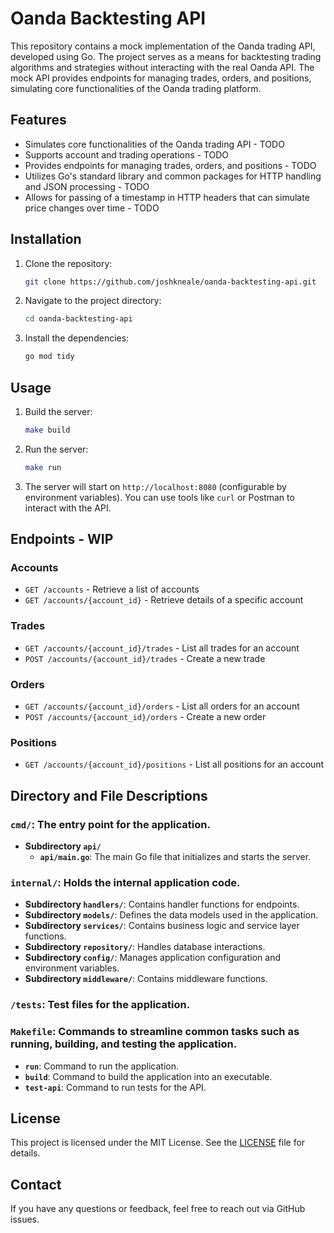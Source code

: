 # Oanda Backtesting API

This repository contains a mock implementation of the Oanda trading API, developed using Go. The project serves as a means for backtesting trading algorithms and strategies without interacting with the real Oanda API. The mock API provides endpoints for managing trades, orders, and positions, simulating core functionalities of the Oanda trading platform.

## Features

- Simulates core functionalities of the Oanda trading API - TODO
- Supports account and trading operations - TODO
- Provides endpoints for managing trades, orders, and positions - TODO
- Utilizes Go's standard library and common packages for HTTP handling and JSON processing - TODO
- Allows for passing of a timestamp in HTTP headers that can simulate price changes over time - TODO

## Installation

1. Clone the repository:
    ```sh
    git clone https://github.com/joshkneale/oanda-backtesting-api.git
    ```
2. Navigate to the project directory:
    ```sh
    cd oanda-backtesting-api
    ```
3. Install the dependencies:
    ```sh
    go mod tidy
    ```

## Usage

1. Build the server:
    ```sh
    make build
    ```
2. Run the server:
    ```sh
    make run
    ```
2. The server will start on `http://localhost:8080` (configurable by environment variables). You can use tools like `curl` or Postman to interact with the API.

## Endpoints - WIP

### Accounts

- `GET /accounts` - Retrieve a list of accounts
- `GET /accounts/{account_id}` - Retrieve details of a specific account

### Trades

- `GET /accounts/{account_id}/trades` - List all trades for an account
- `POST /accounts/{account_id}/trades` - Create a new trade

### Orders

- `GET /accounts/{account_id}/orders` - List all orders for an account
- `POST /accounts/{account_id}/orders` - Create a new order

### Positions

- `GET /accounts/{account_id}/positions` - List all positions for an account


## Directory and File Descriptions

### `cmd/`: The entry point for the application.
- **Subdirectory `api/`**
  - **`api/main.go`**: The main Go file that initializes and starts the server.

### `internal/`: Holds the internal application code.
- **Subdirectory `handlers/`**: Contains handler functions for endpoints.
- **Subdirectory `models/`**: Defines the data models used in the application.
- **Subdirectory `services/`**: Contains business logic and service layer functions.
- **Subdirectory `repository/`**: Handles database interactions.
- **Subdirectory `config/`**: Manages application configuration and environment variables.
- **Subdirectory `middleware/`**: Contains middleware functions.

### `/tests`: Test files for the application.

### `Makefile`: Commands to streamline common tasks such as running, building, and testing the application.
  - **`run`**: Command to run the application.
  - **`build`**: Command to build the application into an executable.
  - **`test-api`**: Command to run tests for the API.


## License

This project is licensed under the MIT License. See the [LICENSE](LICENSE) file for details.

## Contact

If you have any questions or feedback, feel free to reach out via GitHub issues.